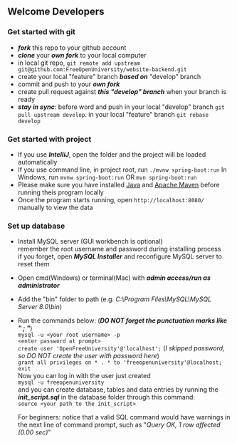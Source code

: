 ## Welcome Developers

### Get started with git
- ***fork*** this repo to your github account
- ***clone*** your ***own fork*** to your local computer
- in local git repo, ```git remote add upstream git@github.com:FreeOpenUniversity/website-backend.git```
- create your local "feature" branch ***based on*** "develop" branch
- commit and push to your ***own fork***
- create pull request against ***this "develop" branch*** when your branch is ready
- ***stay in sync***: before word and push
  in your local "develop" branch ```git pull upstream develop```.
  in your local "feature" branch ```git rebase develop```

### Get started with project
- If you use ***IntelliJ***, open the folder and the project will be loaded automatically
- If you use command line, in project root, run ```./mvnw spring-boot:run``` In Windows, run ```mvnw spring-boot:run``` OR ```mvn spring-boot:run```
- Please make sure you have installed [Java](!https://java.com/en/download/) and [Apache Maven](!https://maven.apache.org/download.cgi) before running theis program locally
- Once the program starts running, open ```http://localhost:8080/``` manually to view the data
 ### Set up database
- Install MySQL server (GUI workbench is optional)  
  remember the root username and password during installing process  
  if you forget, open ***MySQL Installer*** and reconfigure MySQL server to reset them   

- Open cmd(Windows) or terminal(Mac) with ***admin access/run as administrator***
- Add the "bin" folder to path (e.g. *C:\Program Files\MySQL\MySQL Server 8.0\bin*)  
- Run the commands below: (***DO NOT forget the punctuation marks like " ; "***)  
  ```mysql -u <your root username> -p```  
  ```<enter password at prompt>```  
  ```create user 'OpenFreeUniversity'@'localhost';``` (*I skipped password, so DO NOT create the user with password here*)      
  ```grant all privileges on * . * to 'freeopenuniversity'@localhost;```  
  ```exit```  
  Now you can log in with the user just created  
  ```mysql -u freeopenuniversity```  
  and you can create database, tables and data entries by running the ***init_script.sql*** in the database folder through this command:  
  ```source <your path to the init_script>```
  

  For beginners: notice that a valid SQL command would have warnings in the next line of command prompt, such as "*Query OK, 1 row affected (0.00 sec)*"
